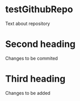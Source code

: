 # testGithubRepo

Text about repository

# Second heading

Changes to be commited

# Third heading

Changes to be added




